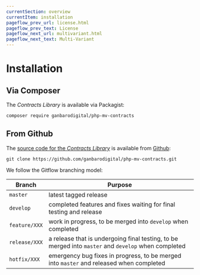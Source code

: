 ```yaml
---
currentSection: overview
currentItem: installation
pageflow_prev_url: license.html
pageflow_prev_text: License
pageflow_next_url: multivariant.html
pageflow_next_text: Multi-Variant
---
```


# Installation

## Via Composer

The _Contracts Library_ is available via Packagist:

    composer require ganbarodigital/php-mv-contracts

## From Github

The [source code for the _Contracts Library_](https://github.com/ganbarodigital/php-mv-contracts) is available from [Github](https://github.com):

    git clone https://github.com/ganbarodigital/php-mv-contracts.git

We follow the Gitflow branching model:

Branch | Purpose
-------|--------
`master` | latest tagged release
`develop` | completed features and fixes waiting for final testing and release
`feature/XXX` | work in progress, to be merged into `develop` when completed
`release/XXX` | a release that is undergoing final testing, to be merged into `master` and `develop` when completed
`hotfix/XXX` | emergency bug fixes in progress, to be merged into `master` and released when completed
